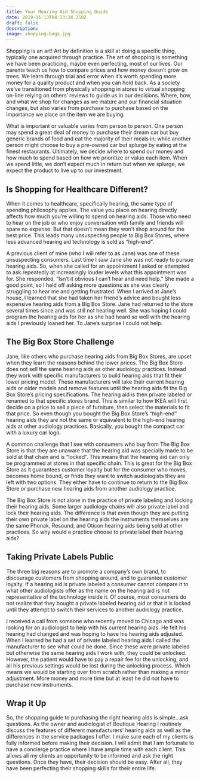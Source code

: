 ```yaml
---
title: Your Hearing Aid Shopping Guide
date: 2019-11-13T04:13:24.350Z
draft: false
description:
image: shopping-bags.jpg
---
```


<!--StartFragment-->

Shopping is an art! Art by definition is a skill at doing a specific thing, typically one acquired through practice. The art of shopping is something we have been practicing, maybe even perfecting, most of our lives. Our parents teach us how to compare prices and how money doesn’t grow on trees. We learn through trial and error when it’s worth spending more money for a quality product and when you can hold back. As a society we’ve transitioned from physically shopping in stores to virtual shopping on-line relying on others’ reviews to guide us in our decisions. Where, how, and what we shop for changes as we mature and our financial situation changes, but also varies from purchase to purchase based on the importance we place on the item we are buying.

What is important or valuable varies from person to person. One person may spend a great deal of money to purchase their dream car but buy generic brands of food and eat the majority of their meals in; while another person might choose to buy a pre-owned car but splurge by eating at the finest restaurants. Ultimately, we decide where to spend our money and how much to spend based on how we prioritize or value each item. When we spend little, we don’t expect much in return but when we splurge, we expect the product to live up to our investment.

## Is Shopping for Healthcare Different?

When it comes to healthcare, specifically hearing, the same type of spending philosophy applies. The value you place on hearing directly affects how much you’re willing to spend on hearing aids. Those who need to hear on the job or who enjoy conversation with family and friends will spare no expense. But that doesn’t mean they won’t shop around for the best price. This leads many unsuspecting people to Big Box Stores, where less advanced hearing aid technology is sold as “high-end”.

A previous client of mine (who I will refer to as Jane) was one of these unsuspecting consumers. Last time I saw Jane she was not ready to pursue hearing aids. So, when she called for an appointment I asked or attempted to ask repeatedly at increasingly louder levels what this appointment was for. She responded, “Isn’t it obvious I can’t hear and need help.” She made a good point, so I held off asking more questions as she was clearly struggling to hear me and getting frustrated. When I arrived at Jane’s house, I learned that she had taken her friend’s advice and bought less expensive hearing aids from a Big Box Store. Jane had returned to the store several times since and was still not hearing well. She was hoping I could program the hearing aids for her as she had heard so well with the hearing aids I previously loaned her. To Jane’s surprise I could not help.

## The Big Box Store Challenge

Jane, like others who purchase hearing aids from Big Box Stores, are upset when they learn the reasons behind the lower prices. The Big Box Store does not sell the same hearing aids as other audiology practices. Instead they work with specific manufacturers to build hearing aids that fit their lower pricing model. These manufacturers will take their current hearing aids or older models and remove features until the hearing aids fit the Big Box Store’s pricing specifications. The hearing aid is then private labeled or renamed to that specific stores brand. This is similar to how IKEA will first decide on a price to sell a piece of furniture, then select the materials to fit that price. So even though you bought the Big Box Store’s “high-end” hearing aids they are not the same or equivalent to the high-end hearing aids at other audiology practices. Basically, you bought the compact car with a luxury car logo.

A common challenge that I see with consumers who buy from The Big Box Store is that they are unaware that the hearing aid was specially made to be sold at that chain and is “locked”. This means that the hearing aid can only be programmed at stores in that specific chain. This is great for the Big Box Store as it guarantees customer loyalty but for the consumer who moves, becomes home bound, or finds they want to switch audiologists they are left with two options. They either have to continue to return to the Big Box Store or purchase new hearing aids from another audiology practice.

The Big Box Store is not alone in the practice of private labeling and locking their hearing aids. Some larger audiology chains will also private label and lock their hearing aids. The difference is that even though they are putting their own private label on the hearing aids the instruments themselves are the same Phonak, Resound, and Oticon hearing aids being sold at other practices. So why would a practice choose to private label their hearing aids?

## Taking Private Labels Public

The three big reasons are to promote a company’s own brand, to discourage customers from shopping around, and to guarantee customer loyalty. If a hearing aid is private labeled a consumer cannot compare it to what other audiologists offer as the name on the hearing aid is not representative of the technology inside it. Of course, most consumers do not realize that they bought a private labeled hearing aid or that it is locked until they attempt to switch their services to another audiology practice.

I received a call from someone who recently moved to Chicago and was looking for an audiologist to help with his current hearing aids. He felt his hearing had changed and was hoping to have his hearing aids adjusted. When I learned he had a set of private labeled hearing aids I called the manufacturer to see what could be done. Since these were private labeled but otherwise the same hearing aids I work with, they could be unlocked. However, the patient would have to pay a repair fee for the unlocking, and all his previous settings would be lost during the unlocking process. Which means we would be starting over from scratch rather than making a minor adjustment. More money and more time but at least he did not have to purchase new instruments.

## Wrap it Up

So, the shopping guide to purchasing the right hearing aids is simple…ask questions. As the owner and audiologist of Boutique Hearing I routinely discuss the features of different manufacturers’ hearing aids as well as the differences in the service packages I offer. I make sure each of my clients is fully informed before making their decision. I will admit that I am fortunate to have a concierge practice where I have ample time with each client. This allows all my clients an opportunity to be informed and ask the right questions. Once they have, their decision should be easy. After all, they have been perfecting their shopping skills for their entire life.

<!--EndFragment-->
